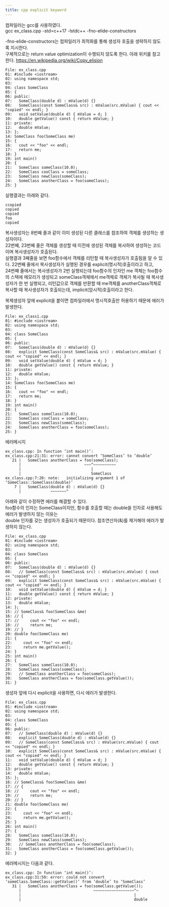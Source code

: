 ```yaml
---
title: cpp explicit keyword
---
```


컴파일러는 gcc를 사용하였다.  
gcc ex_class.cpp -std=c++17 -lstdc++ -fno-elide-constructors  
  
-fno-elide-constructors는 컴파일러가 최적화를 통해 생성자 호출을 생략하지 않도록 지시한다.  
구체적으로는 return value optimization이 수행되지 않도록 한다. 아래 위키를 참고한다.
https://en.wikipedia.org/wiki/Copy_elision  
  
```
File: ex_class.cpp
01: #include <iostream>
02: using namespace std;
03: 
04: class SomeClass
05: {
06: public:
07:   SomeClass(double d) : mValue(d) {}
08:   SomeClass(const SomeClass& src) : mValue(src.mValue) { cout << "copied" << endl; }
09:   void setValue(double d) { mValue = d; }
10:   double getValue() const { return mValue; }
11: private:
12:   double mValue;
13: };
14: SomeClass foo(SomeClass me)
15: {
16:   cout << "foo" << endl;
17:   return me;
18: }
19: int main()
20: {
21:   SomeClass someClass(10.0);
22:   SomeClass cooClass = someClass;
23:   SomeClass newClass(someClass);
24:   SomeClass anotherClass = foo(someClass);
25: }
```
실행결과는 아래와 같다.  
```
ccopied
copied
copied
foo
copied
```
복사생성자는 8번째 줄과 같이 이미 생성된 다른 클래스를 참조하여 객체를 생성하는 생성자이다.  
22번째, 23번째 줄은 객체를 생성할 때 이전에 생성된 객체를 복사하여 생성하는 코드이며 복사생성자가 호출된다.  
실행결과 3째줄을 보면 foo함수에서 객체를 리턴할 때 복사생성자가 호출됨을 알 수 있다. 22번째 줄에서 복사생성자가 실행된 경우를 explicit(명시적)호출이라고 하고,  
24번째 줄에서는 복사생성자가 2번 실행되는데 foo함수의 인자인 me 객체는 foo함수의 스택에 메모리가 생성되고 someClass객체에서 me객체로 객체가 복사될 때 복사생성자가 한 번 실행되고, 리턴값으로 객체를 반환할 때 me객체를 anotherClass객체로 복사할 때 복사생성자가 호출되는데, implicit(암시적)호출이라고 한다.  

복제생성자 앞에 explicit을 붙이면 컴파일러에서 명시적호출만 허용하기 때문에 에러가 발생한다.  
```
File: ex_class1.cpp
01: #include <iostream>
02: using namespace std;
03: 
04: class SomeClass
05: {
06: public:
07:   SomeClass(double d) : mValue(d) {}
08:   explicit SomeClass(const SomeClass& src) : mValue(src.mValue) { cout << "copied" << endl; }
09:   void setValue(double d) { mValue = d; }
10:   double getValue() const { return mValue; }
11: private:
12:   double mValue;
13: };
14: SomeClass foo(SomeClass me)
15: {
16:   cout << "foo" << endl;
17:   return me;
18: }
19: int main()
20: {
21:   SomeClass someClass(10.0);
22:   SomeClass cooClass = someClass;
23:   SomeClass newClass(someClass);
24:   SomeClass anotherClass = foo(someClass);
25: }
```

에러메시지  
```
ex_class.cpp: In function ‘int main()’:
ex_class.cpp:21:31: error: cannot convert ‘SomeClass’ to ‘double’
   21 |   SomeClass anotherClass = foo(someClass);
      |                            ~~~^~~~~~~~~~~
      |                               |
      |                               SomeClass
ex_class.cpp:7:20: note:   initializing argument 1 of ‘SomeClass::SomeClass(double)’
    7 |   SomeClass(double d) : mValue(d) {}
      |             ~~~~~~~^
```

아래와 같이 수정하면 에러를 해결할 수 있다.  
foo함수의 인자는 SomeClass이지만, 함수를 호출할 때는 double을 인자로 사용해도 에러가 발생하지 않는 이유는  
double 인자를 갖는 생성자가 호출되기 때문이다. 참조연산자(&)를 제거해야 에러가 발생하지 않는다.  
```
File: ex_class.cpp
01: #include <iostream>
02: using namespace std;
03: 
04: class SomeClass
05: {
06: public:
07:   SomeClass(double d) : mValue(d) {}
08:   // SomeClass(const SomeClass& src) : mValue(src.mValue) { cout << "copied" << endl; }
09:   explicit SomeClass(const SomeClass& src) : mValue(src.mValue) { cout << "copied" << endl; }
10:   void setValue(double d) { mValue = d; }
11:   double getValue() const { return mValue; }
12: private:
13:   double mValue;
14: };
15: // SomeClass& foo(SomeClass &me)
16: // {
17: //     cout << "foo" << endl;
18: //     return me;
19: // }
20: double foo(SomeClass me)
21: {
22:     cout << "foo" << endl;
23:     return me.getValue();
24: }
25: int main()
26: {
27:   SomeClass someClass(10.0);
28:   SomeClass newClass(someClass);
29:   // SomeClass anotherClass = foo(someClass);
30:   SomeClass anotherClass = foo(someClass.getValue());
31: }

```

생성자 앞에 다시 explicit을 사용하면, 다시 에러가 발생한다.
```
File: ex_class.cpp
01: #include <iostream>
02: using namespace std;
03: 
04: class SomeClass
05: {
06: public:
07:   // SomeClass(double d) : mValue(d) {}
08:   explicit SomeClass(double d) : mValue(d) {}
09:   // SomeClass(const SomeClass& src) : mValue(src.mValue) { cout << "copied" << endl; }
10:   explicit SomeClass(const SomeClass& src) : mValue(src.mValue) { cout << "copied" << endl; }
11:   void setValue(double d) { mValue = d; }
12:   double getValue() const { return mValue; }
13: private:
14:   double mValue;
15: };
16: // SomeClass& foo(SomeClass &me)
17: // {
18: //     cout << "foo" << endl;
19: //     return me;
20: // }
21: double foo(SomeClass me)
22: {
23:     cout << "foo" << endl;
24:     return me.getValue();
25: }
26: int main()
27: {
28:   SomeClass someClass(10.0);
29:   SomeClass newClass(someClass);
30:   // SomeClass anotherClass = foo(someClass);
31:   SomeClass anotherClass = foo(someClass.getValue());
32: }
```
에러메시지는 다음과 같다.
```
ex_class.cpp: In function ‘int main()’:
ex_class.cpp:31:50: error: could not convert ‘someClass.SomeClass::getValue()’ from ‘double’ to ‘SomeClass’
   31 |   SomeClass anotherClass = foo(someClass.getValue());
      |                                ~~~~~~~~~~~~~~~~~~^~
      |                                                  |
      |                                                  double
```

